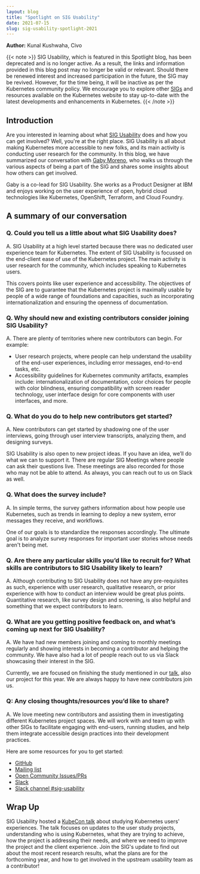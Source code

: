 ```yaml
---
layout: blog
title: "Spotlight on SIG Usability"
date: 2021-07-15
slug: sig-usability-spotlight-2021
---
```


**Author:** Kunal Kushwaha, Civo

{{< note >}}
SIG Usability, which is featured in this Spotlight blog, has been deprecated and is no longer active.
As a result, the links and information provided in this blog post may no longer be valid or relevant.
Should there be renewed interest and increased participation in the future, the SIG may be revived. However, for the time being, it will be inactive as per the Kubernetes community policy.
We encourage you to explore other [SIGs](https://github.com/kubernetes/community/blob/master/sig-list.md#special-interest-groups) and resources available on the Kubernetes website to stay up-to-date with the latest developments and enhancements in Kubernetes.
{{< /note >}}

## Introduction

Are you interested in learning about what [SIG Usability](https://github.com/kubernetes/community/tree/master/sig-usability) does and how you can get involved? Well, you're at the right place. SIG Usability is all about making Kubernetes more accessible to new folks, and its main activity is conducting user research for the community. In this blog, we have summarized our conversation with [Gaby Moreno](https://twitter.com/morengab), who walks us through the various aspects of being a part of the SIG and shares some insights about how others can get involved.

Gaby is a co-lead for SIG Usability. She works as a Product Designer at IBM and enjoys working on the user experience of open, hybrid cloud technologies like Kubernetes, OpenShift, Terraform, and Cloud Foundry.

## A summary of our conversation

### Q. Could you tell us a little about what SIG Usability does?

A. SIG Usability at a high level started because there was no dedicated user experience team for Kubernetes. The extent of SIG Usability is focussed on the end-client ease of use of the Kubernetes project. The main activity is user research for the community, which includes speaking to Kubernetes users.

This covers points like user experience and accessibility. The objectives of the SIG are to guarantee that the Kubernetes project is maximally usable by people of a wide range of foundations and capacities, such as incorporating internationalization and ensuring the openness of documentation.

### Q. Why should new and existing contributors consider joining SIG Usability?

A. There are plenty of territories where new contributors can begin. For example:
- User research projects, where people can help understand the usability of the end-user experiences, including error messages, end-to-end tasks, etc.
- Accessibility guidelines for Kubernetes community artifacts, examples include: internationalization of documentation, color choices for people with color blindness, ensuring compatibility with screen reader technology, user interface design for core components with user interfaces, and more.

### Q. What do you do to help new contributors get started?

A. New contributors can get started by shadowing one of the user interviews, going through user interview transcripts, analyzing them, and designing surveys.

SIG Usability is also open to new project ideas. If you have an idea, we’ll do what we can to support it. There are regular SIG Meetings where people can ask their questions live. These meetings are also recorded for those who may not be able to attend. As always, you can reach out to us on Slack as well.

### Q. What does the survey include?

A. In simple terms, the survey gathers information about how people use Kubernetes, such as trends in learning to deploy a new system, error messages they receive, and workflows.

One of our goals is to standardize the responses accordingly. The ultimate goal is to analyze survey responses for important user stories whose needs aren't being met.

### Q. Are there any particular skills you’d like to recruit for? What skills are contributors to SIG Usability likely to learn?

A. Although contributing to SIG Usability does not have any pre-requisites as such, experience with user research, qualitative research, or prior experience with how to conduct an interview would be great plus points. Quantitative research, like survey design and screening, is also helpful and something that we expect contributors to learn.

### Q. What are you getting positive feedback on, and what’s coming up next for SIG Usability?

A. We have had new members joining and coming to monthly meetings regularly and showing interests in becoming a contributor and helping the community. We have also had a lot of people reach out to us via Slack showcasing their interest in the SIG.

Currently, we are focused on finishing the study mentioned in our [talk](https://www.youtube.com/watch?v=Byn0N_ZstE0), also our project for this year. We are always happy to have new contributors join us.

### Q: Any closing thoughts/resources you’d like to share?

A. We love meeting new contributors and assisting them in investigating different Kubernetes project spaces. We will work with and team up with other SIGs to facilitate engaging with end-users, running studies, and help them integrate accessible design practices into their development practices.

Here are some resources for you to get started:
- [GitHub](https://github.com/kubernetes/community/tree/master/sig-usability)
- [Mailing list](https://groups.google.com/g/kubernetes-sig-usability)
- [Open Community Issues/PRs](https://github.com/kubernetes/community/labels/sig%2Fusability)
- [Slack](https://slack.k8s.io/)
- [Slack channel #sig-usability](https://kubernetes.slack.com/archives/CLC5EF63T)

## Wrap Up

SIG Usability hosted a [KubeCon talk](https://www.youtube.com/watch?v=Byn0N_ZstE0) about studying Kubernetes users' experiences. The talk focuses on updates to the user study projects, understanding who is using Kubernetes, what they are trying to achieve, how the project is addressing their needs, and where we need to improve the project and the client experience. Join the SIG's update to find out about the most recent research results, what the plans are for the forthcoming year, and how to get involved in the upstream usability team as a contributor!
